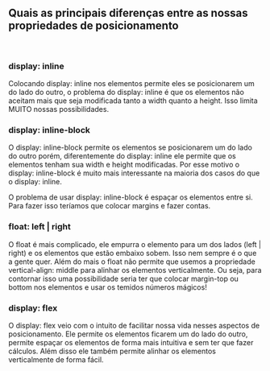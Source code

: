 <h2>Quais as principais diferenças entre as nossas propriedades de posicionamento</h2>
<br>
<h3><strong>display: inline</strong></h3>

Colocando display: inline nos elementos permite eles se posicionarem um do lado do outro, o problema do display: inline é que os elementos não aceitam mais que seja modificada tanto a width quanto a height. Isso limita MUITO nossas possibilidades.

<h3><strong>display: inline-block</strong></h3>

O display: inline-block permite os elementos se posicionarem um do lado do outro porém, diferentemente do display: inline ele permite que os elementos tenham sua width e height modificadas. Por esse motivo o display: inline-block é muito mais interessante na maioria dos casos do que o display: inline.

O problema de usar display: inline-block é espaçar os elementos entre si. Para fazer isso teríamos que colocar margins e fazer contas.

<h3><strong>float: left | right</strong></h3>

O float é mais complicado, ele empurra o elemento para um dos lados (left | right) e os elementos que estão embaixo sobem. Isso nem sempre é o que a gente quer. Além do mais o float não permite que usemos a propriedade vertical-align: middle para alinhar os elementos verticalmente. Ou seja, para contornar isso uma possibilidade seria ter que colocar margin-top ou bottom nos elementos e usar os temidos números mágicos!

<h3><strong>display: flex</strong></h3>

O display: flex veio com o intuito de facilitar nossa vida nesses aspectos de posicionamento. Ele permite os elementos ficarem um do lado do outro, permite espaçar os elementos de forma mais intuitiva e sem ter que fazer cálculos. Além disso ele também permite alinhar os elementos verticalmente de forma fácil.
